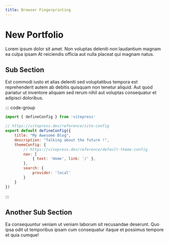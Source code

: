 ```yaml
---
title: Browser Fingerprinting
---
```


# New Portfolio

Lorem ipsum dolor sit amet. Non voluptas deleniti non laudantium magnam ea culpa ipsam At reiciendis officia aut nulla placeat qui magnam natus.  

## Sub Section
Est commodi iusto et alias deleniti sed voluptatibus tempora est reprehenderit autem ab debitis quisquam non tenetur aliquid. Aut quod pariatur ut inventore aliquam sed rerum nihil aut voluptas consequatur et adipisci doloribus.  

::: code-group
```js [config.js]
import { defineConfig } from 'vitepress'

// https://vitepress.dev/reference/site-config
export default defineConfig({
    title: "My Awesome Blog",
    description: "Talking about the future !",
    themeConfig: {
        // https://vitepress.dev/reference/default-theme-config
        nav: [
            { text: 'Home', link: '/' },
        ],
        search: {
            provider: 'local'
        }
    }
})
```
:::

## Another Sub Section
Ea consequuntur veniam ut veniam laborum sit recusandae deserunt. Quo ipsa odit ut temporibus ipsam cum consequatur itaque et possimus tempore et quia cumque!